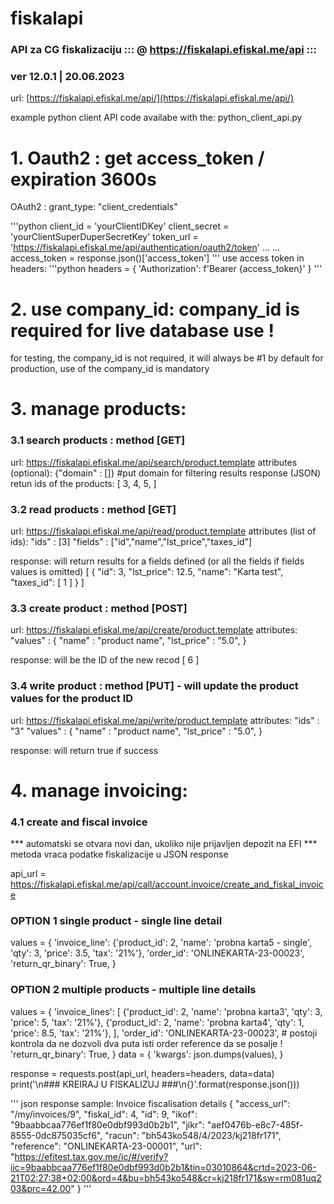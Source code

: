 # fiskalapi
### API za CG fiskalizaciju ::: @ https://fiskalapi.efiskal.me/api :::
### ver 12.0.1 | 20.06.2023


url: [https://fiskalapi.efiskal.me/api/](https://fiskalapi.efiskal.me/api/)

example python client API code availabe with the: python_client_api.py

# 1. Oauth2 : get access_token / expiration 3600s

OAuth2 : 
    grant_type: "client_credentials"

'''python
client_id = 'yourClientIDKey'
client_secret = 'yourClientSuperDuperSecretKey'
token_url = 'https://fiskalapi.efiskal.me/api/authentication/oauth2/token'
...
...
access_token = response.json()['access_token']
'''
use access token in headers:
'''python
headers = {
    'Authorization': f'Bearer {access_token}'
}
'''
# 2. use company_id: company_id is required for live database use !
for testing, the company_id is not required, it will always be #1 by default
for production, use of the company_id is mandatory

# 3. manage products:
### 3.1 search products : method \[GET\] 
url: https://fiskalapi.efiskal.me/api/search/product.template
attributes (optional): {"domain" : []} #put domain for filtering results
response (JSON) retun ids of the products:
[
    3,
    4,
    5,
]

### 3.2 read products : method \[GET\] 
url: https://fiskalapi.efiskal.me/api/read/product.template
attributes (list of ids): 
"ids" : [3]
"fields" : ["id","name","lst_price","taxes_id"]

response: will return results for a fields defined (or all the fields if fields values is omitted)
[
    {
        "id": 3,
        "lst_price": 12.5,
        "name": "Karta test",
        "taxes_id": [
            1
        ]
    }
]

### 3.3 create product : method \[POST\] 
url: https://fiskalapi.efiskal.me/api/create/product.template
attributes: "values" : {
    "name" : "product name", 
    "lst_price" : "5.0",
}

response: will be the ID of the new recod
[
    6
]

### 3.4 write product : method \[PUT\] - will update the product values for the product ID
url: https://fiskalapi.efiskal.me/api/write/product.template
attributes: 
"ids" : "3"
"values" : {
    "name" : "product name", 
    "lst_price" : "5.0",
}

response: will return true if success


# 4. manage invoicing:
### 4.1 create and fiscal invoice
*** automatski se otvara novi dan, ukoliko nije prijavljen depozit na EFI 
*** metoda vraca podatke fiskalizacije u JSON response

api_url = https://fiskalapi.efiskal.me/api/call/account.invoice/create_and_fiskal_invoice

### OPTION 1 single product - single line detail
values = {
    'invoice_line': 
        {'product_id': 2, 'name': 'probna karta5 - single', 'qty': 3, 'price': 3.5, 'tax': '21%'},
    'order_id': 'ONLINEKARTA-23-00023',
    'return_qr_binary': True,
}
### OPTION 2 multiple products - multiple line details
values = {
    'invoice_lines': [
        {'product_id': 2, 'name': 'probna karta3', 'qty': 3, 'price': 5, 'tax': '21%'},
        {'product_id': 2, 'name': 'probna karta4', 'qty': 1, 'price': 8.5, 'tax': '21%'},
    ],
    'order_id': 'ONLINEKARTA-23-00023',         # postoji kontrola da ne dozvoli dva puta isti order reference da se posalje !
    'return_qr_binary': True,
}
data = {
    'kwargs': json.dumps(values),
}

response = requests.post(api_url, headers=headers, data=data)
print('\n### KREIRAJ U FISKALIZUJ ###\n{}'.format(response.json()))

''' json response sample: Invoice fiscalisation details
{
    "access_url": "/my/invoices/9",
    "fiskal_id": 4,
    "id": 9,
    "ikof": "9baabbcaa776ef1f80e0dbf993d0b2b1",
    "jikr": "aef0476b-e8c7-485f-8555-0dc875035cf6",
    "racun": "bh543ko548/4/2023/kj218fr171",
    "reference": "ONLINEKARTA-23-00001",
    "url": "https://efitest.tax.gov.me/ic/#/verify?iic=9baabbcaa776ef1f80e0dbf993d0b2b1&tin=03010864&crtd=2023-06-21T02:27:38+02:00&ord=4&bu=bh543ko548&cr=kj218fr171&sw=rm081uq203&prc=42.00"
}
'''

 
